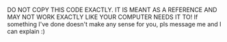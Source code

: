 DO NOT COPY THIS CODE EXACTLY. IT IS MEANT AS A REFERENCE AND MAY NOT WORK EXACTLY LIKE YOUR COMPUTER NEEDS IT TO!
If something I've done doesn't make any sense for you, pls message me and I can explain :)
